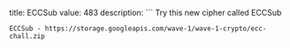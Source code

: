 title: ECCSub
value: 483
description: ```
Try this new cipher called ECCSub
```
ECCSub - https://storage.googleapis.com/wave-1/wave-1-crypto/ecc-chall.zip